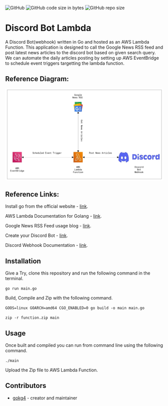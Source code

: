 ![GitHub](https://img.shields.io/github/license/gokg4/discord_bot_lambda) ![GitHub code size in bytes](https://img.shields.io/github/languages/code-size/gokg4/discord_bot_lambda) ![GitHub repo size](https://img.shields.io/github/repo-size/gokg4/discord_bot_lambda)

# Discord Bot Lambda

A Discord Bot(webhook) written in Go and hosted as an AWS Lambda Function. This application is designed to call the Google News RSS feed and post latest news articles to the discord bot based on given search query. We can automate the daily articles posting by setting up AWS EventBridge to schedule event triggers targetting the lambda function.

## Reference Diagram:

![reference diagram](AWS_Lambda.JPG)

## Reference Links:

Install go from the official website - [link](https://go.dev/dl/).

AWS Lambda Documentation for Golang - [link](https://docs.aws.amazon.com/lambda/latest/dg/lambda-golang.html).

Google News RSS Feed usage blog - [link](https://newscatcherapi.com/blog/google-news-rss-search-parameters-the-missing-documentaiton).

Create your Discord Bot - [link](https://support.discord.com/hc/en-us/articles/360045093012).

Discord Webhook Documentation - [link](https://discord.com/developers/docs/resources/webhook).

## Installation

Give a Try, clone this repository and run the following command in the terminal.

```go run main.go```

Build, Compile and Zip with the following command.

```GOOS=linux GOARCH=amd64 CGO_ENABLED=0 go build -o main main.go```

```zip -r function.zip main```

## Usage

Once built and compiled you can run from command line using the following command.

```./main```

Upload the Zip file to AWS Lambda Function.

## Contributors

- [gokg4](https://github.com/gokg4) - creator and maintainer
